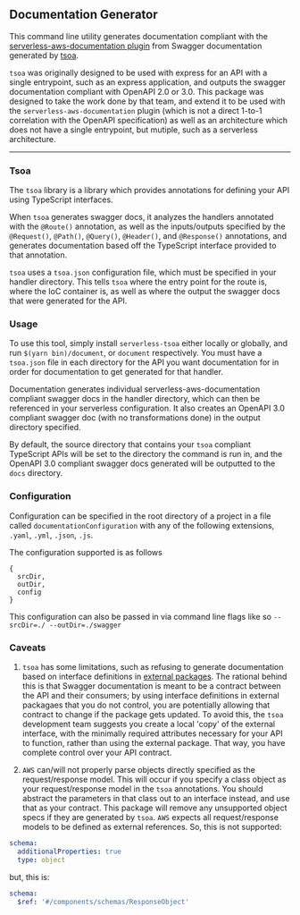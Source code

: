 ## Documentation Generator

This command line utility generates documentation compliant with the [serverless-aws-documentation plugin](https://github.com/deliveryhero/serverless-aws-documentation) from Swagger documentation generated by [tsoa](https://github.com/lukeautry/tsoa).

`tsoa` was originally designed to be used with express for an API with a single entrypoint, such as an express application, and outputs the swagger documentation compliant with OpenAPI 2.0 or 3.0. This package was designed to take the work done by that team, and extend it to be used with the `serverless-aws-documentation` plugin (which is not a direct 1-to-1 correlation with the OpenAPI specification) as well as an architecture which does not have a single entrypoint, but mutiple, such as a serverless architecture.

---

### Tsoa

The `tsoa` library is a library which provides annotations for defining your API using TypeScript interfaces.

When `tsoa` generates swagger docs, it analyzes the handlers annotated with the `@Route()` annotation, as well as the inputs/outputs specified by the `@Request()`, `@Path()`, `@Query()`, `@Header()`, and `@Response()` annotations, and generates documentation based off the TypeScript interface provided to that annotation.

`tsoa` uses a `tsoa.json` configuration file, which must be specified in your handler directory. This tells `tsoa` where the entry point for the route is, where the IoC container is, as well as where the output the swagger docs that were generated for the API.

### Usage

To use this tool, simply install `serverless-tsoa` either locally or globally, and run `$(yarn bin)/document`, or `document` respectively. You must have a `tsoa.json` file in each directory for the API you want documentation for in order for documentation to get generated for that handler.

Documentation generates individual serverless-aws-documentation compliant swagger docs in the handler directory, which can then be referenced in your serverless configuration. It also creates an OpenAPI 3.0 compliant swagger doc (with no transformations done) in the output directory specified.

By default, the source directory that contains your `tsoa` compliant TypeScript APIs will be set to the directory the command is run in, and the OpenAPI 3.0 compliant swagger docs generated will be outputted to the `docs` directory.

### Configuration

Configuration can be specified in the root directory of a project in a file called `documentationConfiguration` with any of the following extensions, `.yaml`, `.yml`, `.json`, `.js`.

The configuration supported is as follows

```
{
  srcDir,
  outDir,
  config
}
```

This configuration can also be passed in via command line flags like so `--srcDir=./ --outDir=./swagger`

### Caveats

1. `tsoa` has some limitations, such as refusing to generate documentation based on interface definitions in [external packages](https://github.com/lukeautry/tsoa/blob/master/docs/ExternalInterfacesExplanation.MD). The rational behind this is that Swagger documentation is meant to be a contract between the API and their consumers; by using interface definitions in external packagaes that you do not control, you are potentially allowing that contract to change if the package gets updated. To avoid this, the `tsoa` development team suggests you create a local 'copy' of the external interface, with the minimally required attributes necessary for your API to function, rather than using the external package. That way, you have complete control over your API contract.

2. `AWS` can/will not properly parse objects directly specified as the request/response model. This will occur if you specify a class object as your request/response model in the `tsoa` annotations. You should abstract the parameters in that class out to an interface instead, and use that as your contract. This package will remove any unsupported object specs if they are generated by `tsoa`. `AWS` expects all request/response models to be defined as external references. So, this is not supported:

```yml
schema:
  additionalProperties: true
  type: object
```

but, this is:

```yml
schema:
  $ref: '#/components/schemas/ResponseObject'
```
